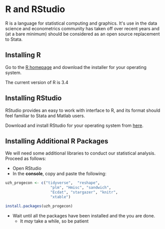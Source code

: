 # R and RStudio

R is a language for statistical computing and graphics.
It's use in the data science and econometrics community has taken off over recent years and (at a bare minimum) should be considered as an open source replacement to Stata.

## Installing R

Go to the [R homepage](https://cran.r-project.org/) and download the installer for your operating system.

The current version of R is 3.4

## Installing RStudio

RStudio provides an easy to work with interface to R, and its format should feel familiar to Stata and Matlab users.

Download and install RStudio for your operating system from [here](https://www.rstudio.com/products/rstudio/download3/).

## Installing Additional R Packages

We will need some additional libraries to conduct our statistical analysis. Proceed as follows:

* Open RStudio
* In the **console**, copy and paste the following:
```r
uzh_progecon <- c("tidyverse",  "reshape",
                    "plm", "Hmisc", "sandwich",
                    "Ecdat", "stargazer", "knitr",
                    "xtable")

install.packages(uzh_progecon)
```
* Wait until all the packages have been installed and the you are done.
    * It *may* take a while, so be patient
